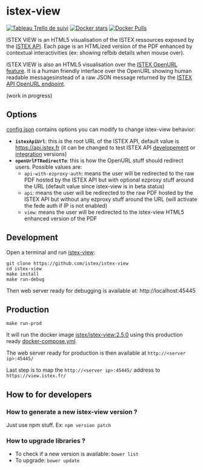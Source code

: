 # istex-view

[![Tableau Trello de suivi](https://user-images.githubusercontent.com/328244/29981270-6381ed6c-8f4d-11e7-9b35-6f77b7df853f.png)](https://trello.com/b/1GdYB5sa/istex-view-suivi) [![Docker stars](https://img.shields.io/docker/stars/istex/istex-view.svg)](https://registry.hub.docker.com/u/istex/istex-view/)
[![Docker Pulls](https://img.shields.io/docker/pulls/istex/istex-view.svg)](https://registry.hub.docker.com/u/istex/istex-view/)

ISTEX VIEW is an HTML5 visualisation of the ISTEX ressources exposed by the [ISTEX API](https://api.istex.fr). Each page is an HTMLized version of the PDF enhanced by contextual interactivities (ex: showing refbib details when mouse over).

ISTEX VIEW is also an HTML5 visualisation over the [ISTEX OpenURL feature](https://api.istex.fr/documentation/openurl/). It is a human friendly interface over the OpenURL showing human readable messagesinstead of a raw JSON message returned by the  [ISTEX API OpenURL endpoint](https://api.istex.fr/documentation/openurl/).

(work in progress)

## Options

[config.json](https://github.com/istex/istex-view/blob/master/www/config.json) contains options you can modify to change istex-view behavior:

- **`istexApiUrl`**: this is the root URL of the ISTEX API, default value is https://api.istex.fr (it can be changed to test ISTEX API [developement](https://api-dev.istex.fr) or [integration](https://api-integ.istex.fr) versions)
- **`openUrlFTRedirectTo`**: this is how the OpenURL stuff should redirect users. Possible values are:
  - `api-with-ezproxy-auth`:  means the user will be redirected to the raw PDF hosted by the ISTEX API but with optional ezproxy stuff around the URL (default value since istex-view is in beta status)
  - `api`:  means the user will be redirected to the raw PDF hosted by the ISTEX API but without any ezproxy stuff around the URL (will activate the fede auth if IP is not enabled)
  - `view`:  means the user will be redirected to the istex-view HTML5 enhanced version of the PDF

## Development


Open a terminal and run [istex-view](https://github.com/istex/istex-view):
```
git clone https://github.com/istex/istex-view
cd istex-view
make install
make run-debug
```

Then web server ready for debugging is available at: http://localhost:45445

## Production

```
make run-prod
```

It will run the docker image [istex/istex-view:2.5.0](https://hub.docker.com/r/istex/istex-view/) using this production ready [docker-compose.yml](https://github.com/istex/istex-view/blob/master/docker-compose.yml).

The web server ready for production is then available at ``http://<server ip>:45445/``

Last step is to map the ``http://<server ip>:45445/`` address to ``https://view.istex.fr/``

## How to for developers

### How to generate a new istex-view version ?

Just use npm stuff. Ex: ``npm version patch``

### How to upgrade libraries ?

- To check if a new version is available: ``bower list``
- To upgrade: ``bower update``
